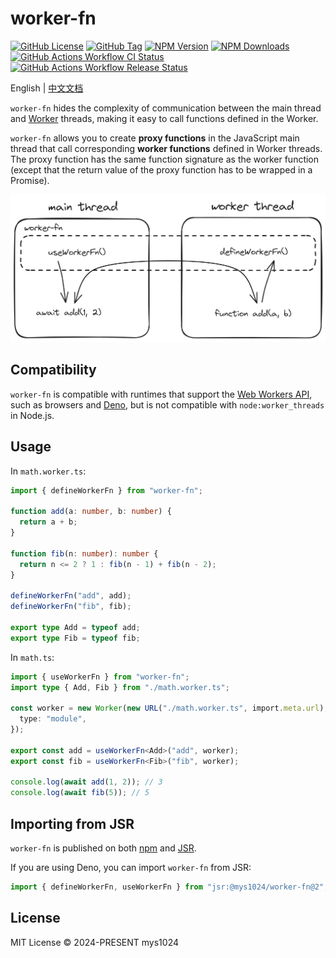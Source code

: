 # worker-fn

[![GitHub License](https://img.shields.io/github/license/mys1024/worker-fn?&style=flat-square)](./LICENSE)
[![GitHub Tag](https://img.shields.io/github/v/tag/mys1024/worker-fn?sort=semver&style=flat-square&label=JSR&color=rgb(247%2C223%2C30))](https://jsr.io/@mys1024/worker-fn)
[![NPM Version](https://img.shields.io/npm/v/worker-fn?style=flat-square&color=rgb(203%2C56%2C55))](https://www.npmjs.com/package/worker-fn)
[![NPM Downloads](https://img.shields.io/npm/dy/worker-fn?&style=flat-square)](https://www.npmjs.com/package/worker-fn)
[![GitHub Actions Workflow CI Status](https://img.shields.io/github/actions/workflow/status/mys1024/worker-fn/ci.yml?label=CI&&style=flat-square)](https://github.com/mys1024/worker-fn/actions/workflows/ci.yml)
[![GitHub Actions Workflow Release Status](https://img.shields.io/github/actions/workflow/status/mys1024/worker-fn/release.yml?label=Release&&style=flat-square)](https://github.com/mys1024/worker-fn/actions/workflows/release.yml)

English | [中文文档](./README_zh.md)

`worker-fn` hides the complexity of communication between the main thread and [Worker](https://developer.mozilla.org/docs/Web/API/Web_Workers_API) threads, making it easy to call functions defined in the Worker.

`worker-fn` allows you to create **proxy functions** in the JavaScript main thread that call corresponding **worker functions** defined in Worker threads. The proxy function has the same function signature as the worker function (except that the return value of the proxy function has to be wrapped in a Promise).

![Concept](./docs/concept.png)

## Compatibility

`worker-fn` is compatible with runtimes that support the [Web Workers API](https://developer.mozilla.org/docs/Web/API/Web_Workers_API), such as browsers and [Deno](https://deno.com), but is not compatible with `node:worker_threads` in Node.js.

## Usage

In `math.worker.ts`:

```typescript
import { defineWorkerFn } from "worker-fn";

function add(a: number, b: number) {
  return a + b;
}

function fib(n: number): number {
  return n <= 2 ? 1 : fib(n - 1) + fib(n - 2);
}

defineWorkerFn("add", add);
defineWorkerFn("fib", fib);

export type Add = typeof add;
export type Fib = typeof fib;
```

In `math.ts`:

```typescript
import { useWorkerFn } from "worker-fn";
import type { Add, Fib } from "./math.worker.ts";

const worker = new Worker(new URL("./math.worker.ts", import.meta.url), {
  type: "module",
});

export const add = useWorkerFn<Add>("add", worker);
export const fib = useWorkerFn<Fib>("fib", worker);

console.log(await add(1, 2)); // 3
console.log(await fib(5)); // 5
```

## Importing from JSR

`worker-fn` is published on both [npm](https://www.npmjs.com/package/worker-fn) and [JSR](https://jsr.io/@mys1024/worker-fn).

If you are using Deno, you can import `worker-fn` from JSR:

```typescript
import { defineWorkerFn, useWorkerFn } from "jsr:@mys1024/worker-fn@2";
```

## License

MIT License &copy; 2024-PRESENT mys1024
